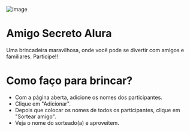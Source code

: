 

![image](https://github.com/user-attachments/assets/8d5ff677-d627-48da-8767-bbbe738f45ac)

# Amigo Secreto Alura 

 Uma brincadeira maravilhosa, onde você pode se divertir com amigos e familiares. Participe!!

 # Como faço para brincar? 
 - Com a página aberta, adicione os nomes dos participantes.
 - Clique em "Adicionar".
 - Depois que colocar os nomes de todos os participantes, clique em "Sortear amigo".
 - Veja o nome do sorteado(a) e aproveitem.
